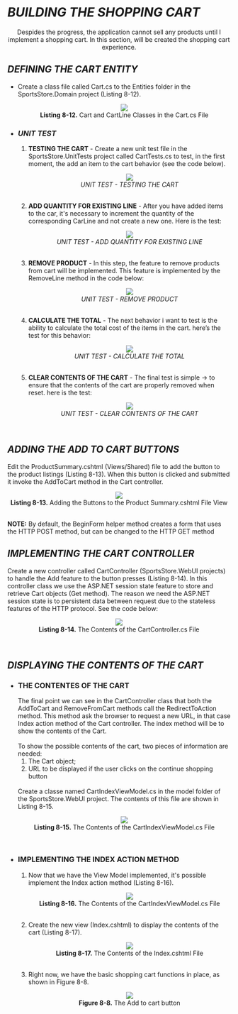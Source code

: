 <h1><i>BUILDING THE SHOPPING CART</i></h1>
<p align="center">
	Despides the progress, the application cannot sell any products until I implement a shopping cart. In this section, will be created the shopping cart experience.
</p>

<h2><i>DEFINING THE CART ENTITY</i></h2>
<ul>
	<li>
		Create a class file called Cart.cs to the Entities folder in the SportsStore.Domain project (Listing 8-12).
		<p align="center">
			<img src="Pictures/Listing 8-12.png" /><br />
			<b>Listing 8-12.</b> Cart and CartLine Classes in the Cart.cs File
		</p>
	</li>
	<li>
		<h3><i>UNIT TEST</i></h3>
		<ol>
			<li>
				<b>TESTING THE CART</b> - Create a new unit test file in the SportsStore.UnitTests project called CartTests.cs to test, in the first moment, the add an item to the cart behavior (see the code below).<br />
				<p align="center">
					<img src="Pictures/UT_TESTING_THE_CART.png" /><br />
					<i>UNIT TEST - TESTING THE CART</i>
				</p><br />				
			</li>
			<li>
				<b>ADD QUANTITY FOR EXISTING LINE</b> - After you have added items to the car, it's necessary to increment the quantity of the corresponding CarLine and not create a new one. Here is the test:<br />
				<p align="center">
					<img src="Pictures/UT_ADD_QTT_FOR_EXISTING_LINE.png" /><br />
					<i>UNIT TEST - ADD QUANTITY FOR EXISTING LINE</i>
				</p><br />
			</li>
			<li>
				<b>REMOVE PRODUCT</b> - In this step, the feature to remove products from cart will be implemented. This feature is implemented by the RemoveLine method in the code below:<br />
				<p align="center">
					<img src="Pictures/UT_TESTING_THE_CART_REMOVE_PRODUCT.png" /><br />
					<i>UNIT TEST - REMOVE PRODUCT</i>
				</p><br />	
			</li>
			<li>
				<b>CALCULATE THE TOTAL</b> - The next behavior i want to test is the ability to calculate the total cost of the items in the cart. here’s the test for
				this behavior:<br />
				<p align="center">
					<img src="Pictures/UT_TESTING_THE_CART_CALCULATE_TOTAL.png" /><br />
					<i>UNIT TEST - CALCULATE THE TOTAL</i>
				</p><br />
			</li>
			<li>
				<b>CLEAR CONTENTS OF THE CART</b> - The final test is simple -> to ensure that the contents of the cart are properly removed when reset. here is the test:<br />
				<p align="center">
					<img src="Pictures/UT_CLEAR_CONTENTS_CART.png" /><br />
					<i>UNIT TEST - CLEAR CONTENTS OF THE CART</i>
				</p><br />
			</li>
		</ol>
	</li>
</ul>

<h2><i>ADDING THE ADD TO CART BUTTONS</i></h2>
	Edit the ProductSummary.cshtml (Views/Shared) file to add the button to the product listings (Listing 8-13). When this button is clicked and submitted it invoke the AddToCart method in the Cart controller.
	<p align="center">
		<img src="Pictures/Listing 8-13.png" /><br />
		<b>Listing 8-13.</b> Adding the Buttons to the Product Summary.cshtml File View
	</p><br />
		<b>NOTE:</b> By default, the BeginForm helper method creates a form that uses the HTTP POST method, but can be changed to the HTTP GET method<br />

<h2><i>IMPLEMENTING THE CART CONTROLLER</i></h2>
	Create a new controller called CartController (SportsStore.WebUI projects) to handle the Add feature to the button presses (Listing 8-14). In this controller class we use the ASP.NET session state feature to store and retrieve Cart objects (Get method). The reason we need the ASP.NET session state is to persistent data between request due to the stateless features of the HTTP protocol. See the code below:<br />
	<p align="center">
		<img src="Pictures/Listing 8-14.png" /><br />
		<b>Listing 8-14.</b> The Contents of the CartController.cs File
	</p><br />

<h2><i>DISPLAYING THE CONTENTS OF THE CART</i></h2>
<ul>
	<li>
		<h3>THE CONTENTES OF THE CART</h3>
		The final point we can see in the CartController class that both the AddToCart and RemoveFromCart methods call the RedirectToAction method. This method ask the browser to request a new URL, in that case Index action method of the Cart controller. The index method will be to show the contents of the Cart.<br /><br />
		To show the possible contents of the cart, two pieces of information are needed:
		<ol>
			<li>The Cart object;</li>
			<li>URL to be displayed if the user clicks on the continue shopping button</li>
		</ol><br />
		Create a classe named CartIndexViewModel.cs in the model folder of the SportsStore.WebUI project. The contents of this file are shown in Listing 8-15.	
		<p align="center">
			<img src="Pictures/Listing 8-15.png" /><br />
			<b>Listing 8-15.</b> The Contents of the CartIndexViewModel.cs File
		</p><br />
	</li>
	<li>
		<h3>IMPLEMENTING THE INDEX ACTION METHOD</h3>
		<ol>
			<li>
				Now that we have the View Model implemented, it's possible implement the Index action method (Listing 8-16).
				<p align="center">
					<img src="Pictures/Listing 8-16.png" /><br />
					<b>Listing 8-16.</b> The Contents of the CartIndexViewModel.cs File
				</p><br />
			</li>
			<li>
				Create the new view (Index.cshtml) to display the contents of the cart (Listing 8-17).
				<p align="center">
					<img src="Pictures/Listing 8-17.png" /><br />
					<b>Listing 8-17.</b> The Contents of the Index.cshtml File
				</p><br />
			</li>
			<li>
				Right now, we have the basic shopping cart functions in place, as shown in Figure 8-8.
				<p align="center">
					<img src="Pictures/Figure 8-8.png" /><br />
					<b>Figure 8-8.</b> The Add to cart button
				</p><br />
			</li>
		</ol>
	</li>
</ul>